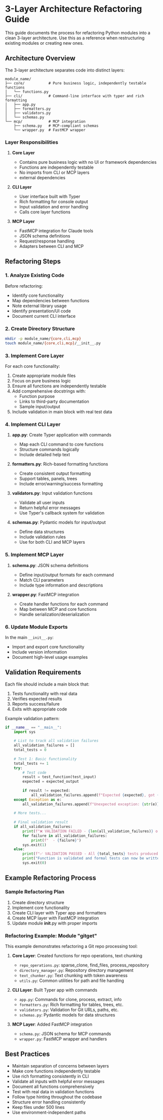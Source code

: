 # 3-Layer Architecture Refactoring Guide

This guide documents the process for refactoring Python modules into a clean 3-layer architecture. Use this as a reference when restructuring existing modules or creating new ones.

## Architecture Overview

The 3-layer architecture separates code into distinct layers:

```
module_name/
├── core/           # Pure business logic, independently testable functions
│   └── functions.py
├── cli/            # Command-line interface with typer and rich formatting
│   ├── app.py
│   ├── formatters.py
│   ├── validators.py
│   └── schemas.py
└── mcp/            # MCP integration
    ├── schema.py   # MCP-compliant schemas
    └── wrapper.py  # FastMCP wrapper
```

### Layer Responsibilities

1. **Core Layer**
   - Contains pure business logic with no UI or framework dependencies
   - Functions are independently testable
   - No imports from CLI or MCP layers
   - external dependencies

2. **CLI Layer**
   - User interface built with Typer
   - Rich formatting for console output
   - Input validation and error handling
   - Calls core layer functions

3. **MCP Layer**
   - FastMCP integration for Claude tools
   - JSON schema definitions
   - Request/response handling
   - Adapters between CLI and MCP

## Refactoring Steps

### 1. Analyze Existing Code

Before refactoring:
- Identify core functionality
- Map dependencies between functions
- Note external library usage
- Identify presentation/UI code
- Document current CLI interface

### 2. Create Directory Structure

```bash
mkdir -p module_name/{core,cli,mcp}
touch module_name/{core,cli,mcp}/__init__.py
```

### 3. Implement Core Layer

For each core functionality:

1. Create appropriate module files
2. Focus on pure business logic
3. Ensure all functions are independently testable
4. Add comprehensive docstrings with:
   - Function purpose
   - Links to third-party documentation
   - Sample input/output
5. Include validation in main block with real test data

### 4. Implement CLI Layer

1. **app.py**: Create Typer application with commands
   - Map each CLI command to core functions
   - Structure commands logically
   - Include detailed help text

2. **formatters.py**: Rich-based formatting functions
   - Create consistent output formatting
   - Support tables, panels, trees
   - Include error/warning/success formatting

3. **validators.py**: Input validation functions
   - Validate all user inputs
   - Return helpful error messages
   - Use Typer's callback system for validation

4. **schemas.py**: Pydantic models for input/output
   - Define data structures
   - Include validation rules
   - Use for both CLI and MCP layers

### 5. Implement MCP Layer

1. **schema.py**: JSON schema definitions
   - Define input/output formats for each command
   - Match CLI parameters
   - Include type information and descriptions

2. **wrapper.py**: FastMCP integration
   - Create handler functions for each command
   - Map between MCP and core functions
   - Handle serialization/deserialization

### 6. Update Module Exports

In the main `__init__.py`:
- Import and export core functionality
- Include version information
- Document high-level usage examples

## Validation Requirements

Each file should include a main block that:
1. Tests functionality with real data
2. Verifies expected results
3. Reports success/failure
4. Exits with appropriate code

Example validation pattern:

```python
if __name__ == "__main__":
    import sys
    
    # List to track all validation failures
    all_validation_failures = []
    total_tests = 0
    
    # Test 1: Basic functionality
    total_tests += 1
    try:
        # Test code
        result = test_function(test_input)
        expected = expected_output
        
        if result != expected:
            all_validation_failures.append(f"Expected {expected}, got {result}")
    except Exception as e:
        all_validation_failures.append(f"Unexpected exception: {str(e)}")
    
    # More tests...
    
    # Final validation result
    if all_validation_failures:
        print(f"❌ VALIDATION FAILED - {len(all_validation_failures)} of {total_tests} tests failed:")
        for failure in all_validation_failures:
            print(f"  - {failure}")
        sys.exit(1)
    else:
        print(f"✅ VALIDATION PASSED - All {total_tests} tests produced expected results")
        print("Function is validated and formal tests can now be written")
        sys.exit(0)
```

## Example Refactoring Process

### Sample Refactoring Plan

1. Create directory structure
2. Implement core functionality
3. Create CLI layer with Typer app and formatters
4. Create MCP layer with FastMCP integration
5. Update module __init__.py with proper imports

### Refactoring Example: Module "gitget"

This example demonstrates refactoring a Git repo processing tool:

1. **Core Layer**: Created functions for repo operations, text chunking
   - `repo_operations.py`: sparse_clone, find_files, process_repository
   - `directory_manager.py`: Repository directory management
   - `text_chunker.py`: Text chunking with token awareness
   - `utils.py`: Common utilities for path and file handling

2. **CLI Layer**: Built Typer app with commands
   - `app.py`: Commands for clone, process, extract, info
   - `formatters.py`: Rich formatting for tables, trees, etc.
   - `validators.py`: Validation for Git URLs, paths, etc.
   - `schemas.py`: Pydantic models for data structures

3. **MCP Layer**: Added FastMCP integration
   - `schema.py`: JSON schema for MCP commands
   - `wrapper.py`: FastMCP wrapper and handlers

## Best Practices

- Maintain separation of concerns between layers
- Make core functions independently testable
- Use rich formatting consistently in CLI
- Validate all inputs with helpful error messages
- Document all functions comprehensively
- Test with real data in validation functions
- Follow type hinting throughout the codebase
- Structure error handling consistently
- Keep files under 500 lines
- Use environment-independent paths